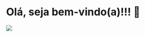 # Olá, seja bem-vindo(a)!!! 👋

<img src="https://octocat-generator-assets.githubusercontent.com/my-octocat-1633817974448.png">

